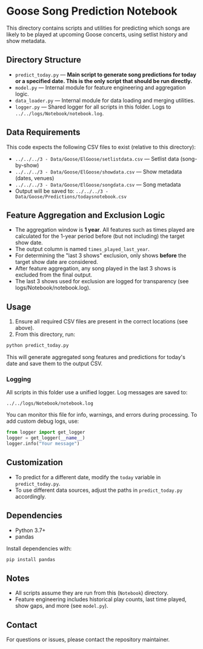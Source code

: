 # Goose Song Prediction Notebook

This directory contains scripts and utilities for predicting which songs are likely to be played at upcoming Goose concerts, using setlist history and show metadata.

## Directory Structure

- `predict_today.py` — **Main script to generate song predictions for today or a specified date. This is the only script that should be run directly.**
- `model.py` — Internal module for feature engineering and aggregation logic.
- `data_loader.py` — Internal module for data loading and merging utilities.
- `logger.py` — Shared logger for all scripts in this folder. Logs to `../../logs/Notebook/notebook.log`.

## Data Requirements

This code expects the following CSV files to exist (relative to this directory):

- `../../../3 - Data/Goose/ElGoose/setlistdata.csv` — Setlist data (song-by-show)
- `../../../3 - Data/Goose/ElGoose/showdata.csv` — Show metadata (dates, venues)
- `../../../3 - Data/Goose/ElGoose/songdata.csv` — Song metadata
- Output will be saved to: `../../../3 - Data/Goose/Predictions/todaysnotebook.csv`

## Feature Aggregation and Exclusion Logic
- The aggregation window is **1 year**. All features such as times played are calculated for the 1-year period before (but not including) the target show date.
- The output column is named `times_played_last_year`.
- For determining the "last 3 shows" exclusion, only shows **before** the target show date are considered.
- After feature aggregation, any song played in the last 3 shows is excluded from the final output.
- The last 3 shows used for exclusion are logged for transparency (see logs/Notebook/notebook.log).

## Usage

1. Ensure all required CSV files are present in the correct locations (see above).
2. From this directory, run:

```bash
python predict_today.py
```

This will generate aggregated song features and predictions for today's date and save them to the output CSV.

### Logging

All scripts in this folder use a unified logger. Log messages are saved to:
```
../../logs/Notebook/notebook.log
```
You can monitor this file for info, warnings, and errors during processing. To add custom debug logs, use:
```python
from logger import get_logger
logger = get_logger(__name__)
logger.info("Your message")
```

## Customization

- To predict for a different date, modify the `today` variable in `predict_today.py`.
- To use different data sources, adjust the paths in `predict_today.py` accordingly.

## Dependencies

- Python 3.7+
- pandas

Install dependencies with:

```bash
pip install pandas
```

## Notes

- All scripts assume they are run from this (`Notebook`) directory.
- Feature engineering includes historical play counts, last time played, show gaps, and more (see `model.py`).

## Contact

For questions or issues, please contact the repository maintainer.
